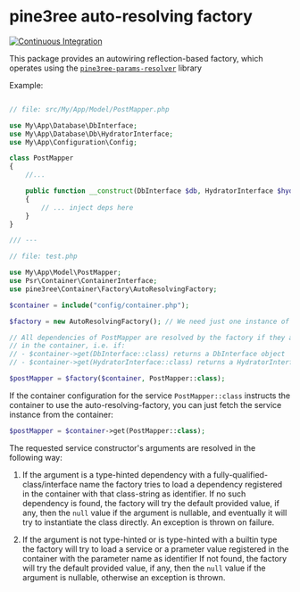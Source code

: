 # pine3ree auto-resolving factory

[![Continuous Integration](https://github.com/pine3ree/pine3ree-auto-resolving-factory/actions/workflows/continuos-integration.yml/badge.svg)](https://github.com/pine3ree/pine3ree-auto-resolving-factory/actions/workflows/continuos-integration.yml)

This package provides an autowiring reflection-based factory, which operates
using the [`pine3ree-params-resolver`](https://github.com/pine3ree/pine3ree-params-resolver)
library

Example:

```php

// file: src/My/App/Model/PostMapper.php

use My\App\Database\DbInterface;
use My\App\Database\Db\HydratorInterface;
use My\App\Configuration\Config;

class PostMapper
{
    //...

    public function __construct(DbInterface $db, HydratorInterface $hydrator)
    {
        // ... inject deps here
    }
}

/// ---

// file: test.php

use My\App\Model\PostMapper;
use Psr\Container\ContainerInterface;
use pine3ree\Container\Factory\AutoResolvingFactory;

$container = include("config/container.php");

$factory = new AutoResolvingFactory(); // We need just one instance of it

// All dependencies of PostMapper are resolved by the factory if they are found
// in the container, i.e. if:
// - $container->get(DbInterface::class) returns a DbInterface object
// - $container->get(HydratorInterface::class) returns a HydratorInterface object

$postMapper = $factory($container, PostMapper::class);

```

If the container configuration for the service `PostMapper::class` instructs
the container to use the auto-resolving-factory, you can just fetch the service instance
from the container:
```php
$postMapper = $container->get(PostMapper::class);
```

The requested service constructor's arguments are resolved in the following way:

1. If the argument is a type-hinted dependency with a fully-qualified-class/interface
   name the factory tries to load a dependency registered in the container with
   that class-string as identifier.
   If no such dependency is found, the factory will try the default provided value,
   if any, then the `null` value if the argument is nullable, and eventually it will
   try to instantiate the class directly. An exception is thrown on failure.

1. If the argument is not type-hinted or is type-hinted with a builtin type the
   factory will try to load a service or a prameter value registered in the
   container with the parameter name as identifier
   If not found, the factory will try the default provided value, if any, then
   the `null` value if the argument is nullable, otherwise an exception is thrown.
